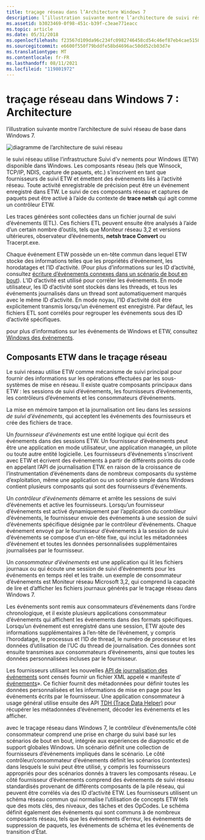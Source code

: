 ```yaml
---
title: traçage réseau dans l’Architecture Windows 7
description: l’illustration suivante montre l’architecture de suivi réseau de base dans Windows 7.
ms.assetid: b3023469-0f98-451c-b39f-c3eae771eacc
ms.topic: article
ms.date: 05/31/2018
ms.openlocfilehash: f23567d109da96c234fc0982746458cd54c46ef87eb4cae5158cc1b14aedeea9
ms.sourcegitcommit: e6600f550f79bddfe58bd4696ac50dd52cb03d7e
ms.translationtype: MT
ms.contentlocale: fr-FR
ms.lasthandoff: 08/11/2021
ms.locfileid: "119801972"
---
```

# <a name="network-tracing-in-windows-7-architecture"></a>traçage réseau dans Windows 7 : Architecture

l’illustration suivante montre l’architecture de suivi réseau de base dans Windows 7.

![diagramme de l’architecture de suivi réseau](images/ut1.png)

le suivi réseau utilise l’infrastructure Suivi d’v nements pour Windows (ETW) disponible dans Windows. Les composants réseau (tels que Winsock, TCP/IP, NDIS, capture de paquets, etc.) s’inscrivent en tant que fournisseurs de suivi ETW et émettent des événements liés à l’activité réseau. Toute activité enregistrable de précision peut être un événement enregistré dans ETW. Le suivi de ces composants réseau et captures de paquets peut être activé à l’aide du contexte de **trace netsh** qui agit comme un contrôleur ETW.

Les traces générées sont collectées dans un fichier journal de suivi d’événements (ETL). Ces fichiers ETL peuvent ensuite être analysés à l’aide d’un certain nombre d’outils, tels que Moniteur réseau 3,2 et versions ultérieures, observateur d’événements, **netsh trace Convert** ou Tracerpt.exe.

Chaque événement ETW possède un en-tête commun dans lequel ETW stocke des informations telles que les propriétés d’événement, les horodatages et l’ID d’activité. (Pour plus d’informations sur les ID d’activité, consultez [écriture d’événements connexes dans un scénario de bout en bout](../etw/writing-related-events-in-an-end-to-end-scenario.md)). L’ID d’activité est utilisé pour corréler les événements. En mode utilisateur, les ID d’activité sont stockés dans les threads, et tous les événements journalisés dans un thread sont automatiquement marqués avec le même ID d’activité. En mode noyau, l’ID d’activité doit être explicitement transmis lorsqu’un événement est enregistré. Par défaut, les fichiers ETL sont corrélés pour regrouper les événements sous des ID d’activité spécifiques.

pour plus d’informations sur les événements de Windows et ETW, consultez [Windows des événements](../events/windows-events.md).

## <a name="etw-components-in-network-tracing"></a>Composants ETW dans le traçage réseau

Le suivi réseau utilise ETW comme mécanisme de suivi principal pour fournir des informations sur les opérations effectuées par les sous-systèmes de mise en réseau. Il existe quatre composants principaux dans ETW : les sessions de suivi d’événements, les fournisseurs d’événements, les contrôleurs d’événements et les consommateurs d’événements.

La mise en mémoire tampon et la journalisation ont lieu dans les *sessions de suivi d’événements*, qui acceptent les événements des fournisseurs et crée des fichiers de trace.

Un *fournisseur d’événements* est une entité logique qui écrit des événements dans des sessions ETW. Un fournisseur d’événements peut être une application en mode utilisateur, une application managée, un pilote ou toute autre entité logicielle. Les fournisseurs d’événements s’inscrivent avec ETW et écrivent des événements à partir de différents points du code en appelant l’API de journalisation ETW. en raison de la croissance de l’instrumentation d’événements dans de nombreux composants du système d’exploitation, même une application ou un scénario simple dans Windows contient plusieurs composants qui sont des fournisseurs d’événements.

Un *contrôleur d’événements* démarre et arrête les sessions de suivi d’événements et active les fournisseurs. Lorsqu’un fournisseur d’événements est activé dynamiquement par l’application du contrôleur d’événements, le fournisseur envoie des événements à une session de suivi d’événements spécifique désignée par le contrôleur d’événements. Chaque événement envoyé par le fournisseur d’événements à la session de suivi d’événements se compose d’un en-tête fixe, qui inclut les métadonnées d’événement et toutes les données personnalisées supplémentaires journalisées par le fournisseur.

Un *consommateur d’événements* est une application qui lit les fichiers journaux ou qui écoute une session de suivi d’événements pour les événements en temps réel et les traite. un exemple de consommateur d’événements est Moniteur réseau Microsoft 3,2, qui comprend la capacité de lire et d’afficher les fichiers journaux générés par le traçage réseau dans Windows 7.

Les événements sont remis aux consommateurs d’événements dans l’ordre chronologique, et il existe plusieurs applications consommateur d’événements qui affichent les événements dans des formats spécifiques. Lorsqu’un événement est enregistré dans une session, ETW ajoute des informations supplémentaires à l’en-tête de l’événement, y compris l’horodatage, le processus et l’ID de thread, le numéro de processeur et les données d’utilisation de l’UC du thread de journalisation. Ces données sont ensuite transmises aux consommateurs d’événements, ainsi que toutes les données personnalisées incluses par le fournisseur.

Les fournisseurs utilisant les nouvelles [API de journalisation des événements](/windows/win32/api/evntprov/nf-evntprov-eventwrite) sont censés fournir un fichier XML appelé « manifeste d' [événements](../wes/eventschema-schema.md)». Ce fichier fournit des métadonnées pour définir toutes les données personnalisées et les informations de mise en page pour les événements écrits par le fournisseur. Une application consommateur à usage général utilise ensuite des API [TDH (Trace Data Helper)](/windows/win32/api/tdh/) pour récupérer les métadonnées d’événement, décoder les événements et les afficher.

avec le traçage réseau dans Windows 7, le contrôleur d’événements/le côté consommateur comprend une prise en charge du suivi basé sur les scénarios de bout en bout, intégrée aux expériences de diagnostic et de support globales Windows. Un scénario définit une collection de fournisseurs d’événements impliqués dans le scénario. Le côté contrôleur/consommateur d’événements définit les scénarios (contextes) dans lesquels le suivi peut être utilisé, y compris les fournisseurs appropriés pour des scénarios donnés à travers les composants réseau. Le côté fournisseur d’événements comprend des événements de suivi réseau standardisés provenant de différents composants de la pile réseau, qui peuvent être corrélés via des ID d’activité ETW. Les fournisseurs utilisent un schéma réseau commun qui normalise l’utilisation de concepts ETW tels que des mots clés, des niveaux, des tâches et des OpCodes. Le schéma définit également des événements qui sont communs à de nombreux composants réseau, tels que les événements d’erreur, les événements de suppression de paquets, les événements de schéma et les événements de transition d’État.

 

 
